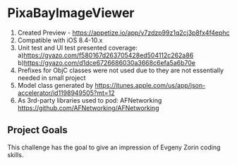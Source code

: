 # PixaBayImageViewer

1. Created Preview - https://appetize.io/app/v7zdzp99z1q2cj3p8fx4f4ephc
2. Compatible with iOS 8.4-10.x
4. Unit test and UI test presented coverage:
  a)https://gyazo.com/f580167d263705428ed504112c262a86
  b)https://gyazo.com/d1dce6726686030a3668c6efa5a6b70e
5. Prefixes for ObjC classes were not used due to they are not essentially needed in small project
6. Model class generated by https://itunes.apple.com/us/app/json-accelerator/id1198949505?mt=12
7. As 3rd-party libraries used to pod: AFNetworking https://github.com/AFNetworking/AFNetworking


## Project Goals

This challenge has the goal to give an impression of Evgeny Zorin coding skills.
